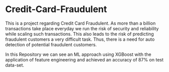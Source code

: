 # Credit-Card-Fraudulent

This is a project regarding Credit Card Fraudulent. As more than a billion transactions take place everyday we run the risk of security and reliability while scaling such transactions. This also leads to the risk of predicting fraudulent customers a very difficult task. Thus, there is a need for auto detection of potential fraudulent customers.


In this Repository we can see an ML approach using XGBoost with the application of feature engineering and achieved an accuracy of 87% on test data-set.
